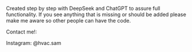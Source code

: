 Created step by step with DeepSeek and ChatGPT to assure full functionality. If you see anything that is missing or should be added please make me aware so other people can have the code.


Contact me!:

Instagram: @hvac.sam

